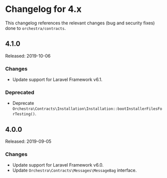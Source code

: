 # Changelog for 4.x

This changelog references the relevant changes (bug and security fixes) done to `orchestra/contracts`.

## 4.1.0

Released: 2019-10-06

### Changes

* Update support for Laravel Framework v6.1.

### Deprecated

* Deprecate `Orchestra\Contracts\Installation\Installation::bootInstallerFilesForTesting()`.

## 4.0.0

Released: 2019-09-05

### Changes

* Update support for Laravel Framework v6.0.
* Update `Orchestra\Contracts\Messages\MessageBag` interface.
